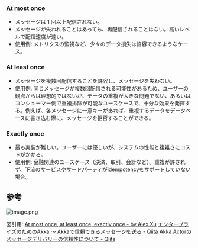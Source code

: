 ### At most once
- メッセージは 1 回以上配信されない。
- メッセージが失われることはあっても、再配信されることはない。高いレベルで配信速度が速い。
- 使用例: メトリクスの監視など、少々のデータ損失は許容できるようなケース。

### At least once
- メッセージを複数回配信することを許容し、メッセージを失わない。
- 使用例: 同じメッセージが複数回配信される可能性があるため、ユーザーの観点からは理想的ではないが、データの重複が大きな問題でない、あるいはコンシューマー側で重複排除が可能なユースケースで、十分な効果を発揮する。例えば、各メッセージに一意キーがあれば、重複するデータをデータベースに書き込む際に、メッセージを拒否することができる。

### Exactly once
- 最も実装が難しい。ユーザーには優しいが、システムの性能と複雑さにコストがかかる。
- 使用例: 金融関連のユースケース（決済、取引、会計など）。重複が許されず、下流のサービスやサードパーティがidempotencyをサポートしていない場合。


## 参考
![image.png](https://qiita-image-store.s3.ap-northeast-1.amazonaws.com/0/93824/9eb55c43-c9a7-2746-1488-0a86705670c3.png)

図引用: [At most once, at least once, exactly once - by Alex Xu](https://blog.bytebytego.com/p/at-most-once-at-least-once-exactly)
[エンタープライズのためのAkka 〜 Akkaで信頼できるメッセージを送る - Qiita](https://qiita.com/yugolf/items/fbbdd3eeb838f0eec2a2)
[Akka Actorのメッセージデリバリーの信頼性について - Qiita](https://qiita.com/sifue/items/3e4ffb845577d0caab02)
